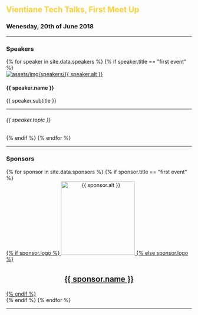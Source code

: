 <section class="bg-light" id="portfolio">
	<div class="container" id="first">
		<div class="row">
			<div class="col-lg-12 text-center">
				<h2 style="color: #fed136;" class="section-heading text-uppercase">Vientiane Tech Talks, First Meet Up</h2>
				<h3 class=" text-muted">Wenesday, 20th of June 2018</h3>
			</div>
		</div>
		<div class="col col-md-6 offset-md-3" >
			<hr>
		</div>
		<div class="row">
			<div class="col-lg-12 text-center">
				<h3 class="section-heading text-uppercase">Speakers</h3>
			</div>
		</div>
		<div class="row">
{% for speaker in site.data.speakers %}
<!-- A Changer En Fonction De L'Evenement -->
	{% if speaker.title == "first event" %} 
			<div class="col-md-3 col-sm-6 portfolio-item">
				<a class="portfolio-link" data-toggle="modal" href="#portfolioModal{{ speaker.number }}">
					<div class="portfolio-hover">
						<div class="portfolio-hover-content">
							<i class="fa fa-plus fa-3x"></i>
						</div>
					</div>
					<img class="img-fluid" src="assets/img/speakers/{{ speaker.img }}" alt="assets/img/speakers/{{ speaker.alt }}">
				</a>
				<div class="portfolio-caption">
					<h4> {{ speaker.name }} </h4>
					<p class="text-muted">{{ speaker.subtitle }}</p>
					<hr>
					<h6> {{ speaker.topic }} </h6>
				</div>
			</div>
	{% endif %}
{% endfor %}
		</div>
		<div class="col col-md-6 offset-md-3" >
			<hr>
		</div>
		<div class="row">
			<div class="col-lg-12 text-center">
				<h3 class="section-heading text-uppercase">Sponsors</h3>
			</div>
		</div>
		<div class="row">
{% for sponsor in site.data.sponsors %}
<!-- A Changer En Fonction De L'Evenement -->
	{% if sponsor.title == "first event" %}
			<div class="col">
				<a style="text-align: center;" href="{{ sponsor.website }}">
		{% if sponsor.logo %}
					<img class="img-fluid d-block mx-auto" src="assets/img/logos/{{ sponsor.logo }}" style="width: 200px" alt="{{ sponsor.alt }}">
		{% else sponsor.logo %}
					<h2 style="font-family: 'Kaushan Script','Helvetica Neue',Helvetica,Arial,cursive">{{ sponsor.name }}</h2>
		{% endif %}
				</a>
			</div>
	{% endif %}
{% endfor %}
		</div>
	</div>
	<hr>
</section>
